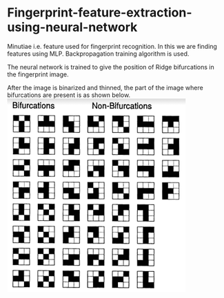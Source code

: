# Fingerprint-feature-extraction-using-neural-network
Minutiae i.e. feature used for fingerprint recognition. In this we are finding features using MLP. Backpropagation training algorithm is used.

The neural network is trained to give the position of Ridge bifurcations in the fingerprint image.

After the image is binarized and thinned, the part of the image where bifurcations are present is as shown below.
![image](https://github.com/sid507/Fingerprint-feature-extraction-using-neural-network/blob/main/training_data.PNG?raw=true)
